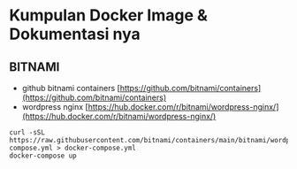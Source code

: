 # Kumpulan Docker Image & Dokumentasi nya

## BITNAMI

- github bitnami containers [https://github.com/bitnami/containers](https://github.com/bitnami/containers)
- wordpress nginx [https://hub.docker.com/r/bitnami/wordpress-nginx/](https://hub.docker.com/r/bitnami/wordpress-nginx/)

```
curl -sSL https://raw.githubusercontent.com/bitnami/containers/main/bitnami/wordpress/docker-compose.yml > docker-compose.yml
docker-compose up
```
